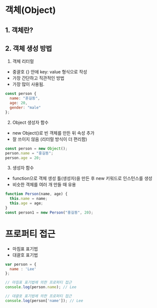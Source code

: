 # 객체(Object)

## 1. 객체란?

## 2. 객체 생성 방법
1. 객체 리터럴
* 중괄호 {} 안에 key: value 형식으로 작성
* 가장 간단하고 직관적인 방법
* 가장 많이 사용됨.
```javascript
const person {
  name: "혼길동",
  age: 20,
  gender: "male"
};
```

2. Object 생성자 함수
* new Object()로 빈 객체를 만든 뒤 속성 추가
* 잘 쓰이지 않음 (리터럴 방식이 더 편리함)
```javascript
const person = new Object();
person.name = "홍길동";
person.age = 20;
```

3. 생성자 함수
* function으로 객체 생성 틀(생성자)을 만든 후 new 키워드로 인스턴스를 생성
* 비슷한 객체를 여러 개 만들 때 유용
```javascript
function Person(name, age) {
  this.name = name;
  this.age = age;
}
const person1 = new Person("홍길동", 20);
```

# 프로퍼티 접근
* 마침표 표기법
* 대괄호 표기법
```javascript
var person = {
  name : 'Lee'
};

// 마침표 표기법에 의한 프로퍼티 접근
console.log(person.name); // Lee

// 대괄호 표기법에 의한 프로퍼티 접근
console.log(person['name']); // Lee
```